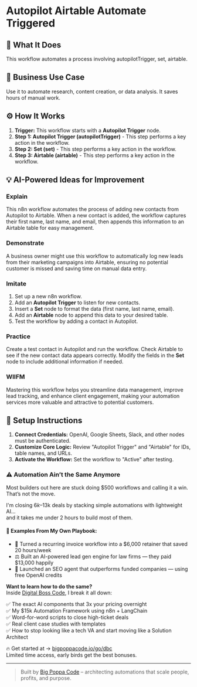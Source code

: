 # Autopilot Airtable Automate Triggered

## 🚀 What It Does
This workflow automates a process involving autopilotTrigger, set, airtable.

## 💼 Business Use Case
Use it to automate research, content creation, or data analysis. It saves hours of manual work.

## ⚙️ How It Works
1.  **Trigger:** This workflow starts with a **Autopilot Trigger** node.
2. **Step 1: Autopilot Trigger (autopilotTrigger)** - This step performs a key action in the workflow.
3. **Step 2: Set (set)** - This step performs a key action in the workflow.
4. **Step 3: Airtable (airtable)** - This step performs a key action in the workflow.

## 💡 AI-Powered Ideas for Improvement
### Explain
This n8n workflow automates the process of adding new contacts from Autopilot to Airtable. When a new contact is added, the workflow captures their first name, last name, and email, then appends this information to an Airtable table for easy management.

### Demonstrate
A business owner might use this workflow to automatically log new leads from their marketing campaigns into Airtable, ensuring no potential customer is missed and saving time on manual data entry.

### Imitate
1. Set up a new n8n workflow.
2. Add an **Autopilot Trigger** to listen for new contacts.
3. Insert a **Set** node to format the data (first name, last name, email).
4. Add an **Airtable** node to append this data to your desired table.
5. Test the workflow by adding a contact in Autopilot.

### Practice
Create a test contact in Autopilot and run the workflow. Check Airtable to see if the new contact data appears correctly. Modify the fields in the **Set** node to include additional information if needed.

### WIIFM
Mastering this workflow helps you streamline data management, improve lead tracking, and enhance client engagement, making your automation services more valuable and attractive to potential customers.

## 🔧 Setup Instructions
1. **Connect Credentials:** OpenAI, Google Sheets, Slack, and other nodes must be authenticated.
2. **Customize Core Logic:** Review "Autopilot Trigger" and "Airtable" for IDs, table names, and URLs.
3. **Activate the Workflow:** Set the workflow to "Active" after testing.

### ⚠️ Automation Ain’t the Same Anymore

Most builders out here are stuck doing $500 workflows and calling it a win.  
That’s not the move.  

I'm closing $6k–$13k deals by stacking simple automations with lightweight AI...  
and it takes me under 2 hours to build most of them.

#### 🧠 Examples From My Own Playbook:
- 🔁 Turned a recurring invoice workflow into a $6,000 retainer that saved 20 hours/week  
- ⚖️ Built an AI-powered lead gen engine for law firms — they paid $13,000 happily  
- 🚀 Launched an SEO agent that outperforms funded companies — using free OpenAI credits  

**Want to learn how to do the same?**  
Inside [Digital Boss Code](https://bigpoppacode.io/go/dbc), I break it all down:

✅ The exact AI components that 3x your pricing overnight  
✅ My $15k Automation Framework using n8n + LangChain  
✅ Word-for-word scripts to close high-ticket deals  
✅ Real client case studies with templates  
✅ How to stop looking like a tech VA and start moving like a Solution Architect  

🔥 Get started at → [bigpoppacode.io/go/dbc](https://bigpoppacode.io/go/dbc)  
Limited time access, early birds get the best bonuses.

---
> Built by [Big Poppa Code](https://bigpoppacode.io) – architecting automations that scale people, profits, and purpose.
